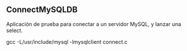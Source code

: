 ConnectMySQLDB
-----------------------------
Aplicación de prueba para conectar a un servidor MySQL,
y lanzar una select.


gcc -L/usr/include/mysql -lmysqlclient connect.c
